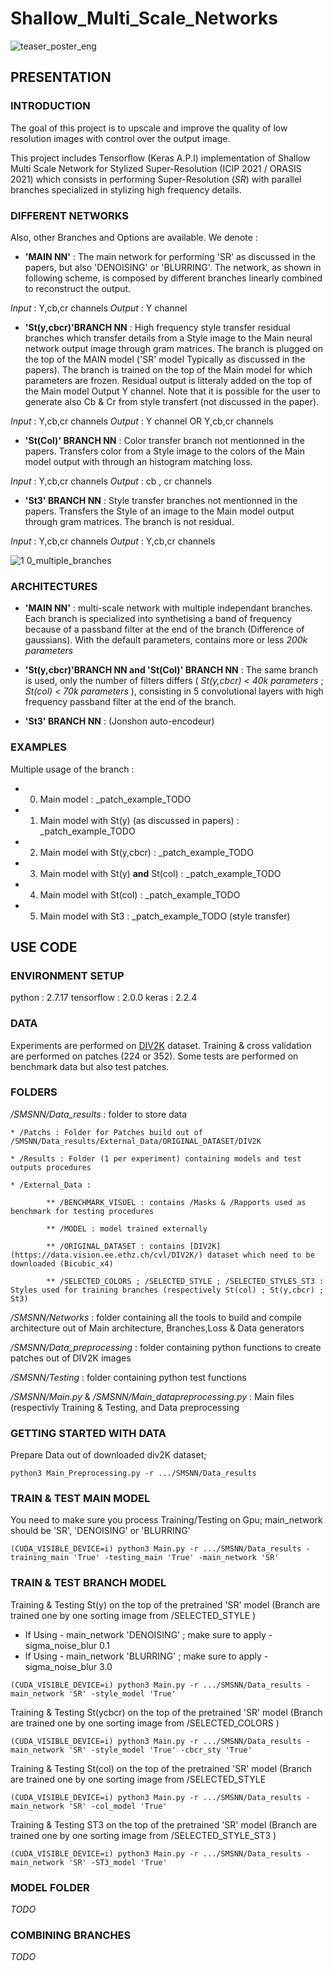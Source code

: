 
# Shallow_Multi_Scale_Networks
![teaser_poster_eng](https://user-images.githubusercontent.com/87061912/131678960-06801817-89f8-4dd1-8841-b534effb5ede.png)

## **PRESENTATION**

### **INTRODUCTION**

The goal of this project is to upscale and improve the quality of low resolution images with control over the output image.

This project includes Tensorflow (Keras A.P.I) implementation of Shallow Multi Scale Network for Stylized Super-Resolution (ICIP 2021 / ORASIS 2021) which consists in performing Super-Resolution (_SR_) with parallel branches specialized in stylizing high frequency details. 

### **DIFFERENT NETWORKS**
Also, other Branches and Options are available. We denote :
* **'MAIN NN'** : The main network for performing 'SR' as discussed in the papers, but also 'DENOISING' or 'BLURRING'. The network, as shown in following scheme, is composed by different branches linearly combined to reconstruct the output.
 
_Input_ : Y,cb,cr channels _Output_ : Y channel  

* **'St(y,cbcr)'BRANCH NN** : High frequency style transfer residual branches which transfer details from a Style image to the Main neural network output image through gram matrices. The branch is plugged on the top of the MAIN model ('SR' model Typically as discussed in the papers). The branch is trained on the top of the Main model for which parameters are frozen. Residual output is litteraly added on the top of the Main model Output Y channel. Note that it is possible for the user to generate also Cb & Cr from style transfert (not discussed in the paper).
 
_Input_ : Y,cb,cr channels   _Output_ : Y channel   OR  Y,cb,cr channels
 
* **'St(Col)' BRANCH NN** : Color transfer branch not mentionned in the papers. Transfers color from a Style image to the colors of the Main model output with through an histogram matching loss.

_Input_ : Y,cb,cr channels   _Output_ : cb , cr channels

* **'St3' BRANCH NN** : Style transfer branches not mentionned in the papers. Transfers the Style of an image to the Main model output through gram matrices. The branch is not residual.

_Input_ : Y,cb,cr channels   _Output_ :  Y,cb,cr channels

![1 0_multiple_branches](https://user-images.githubusercontent.com/87061912/131682395-2083a2a8-7f2f-4013-ae2b-ba05640d25bc.png)

### **ARCHITECTURES**

* **'MAIN NN'** : multi-scale network with multiple independant branches. Each branch is specialized into synthetising a band of frequency because of a passband filter at the end of the branch (Difference of gaussians). With the default parameters, contains more or less _200k parameters_

* **'St(y,cbcr)'BRANCH NN and 'St(Col)' BRANCH NN** : The same branch is used, only the number of filters differs ( _St(y,cbcr) < 40k parameters_ ; _St(col) < 70k parameters_ ), consisting in 5 convolutional layers with high frequency passband filter at the end of the branch.

* **'St3' BRANCH NN** : (Jonshon auto-encodeur)

### **EXAMPLES**

Multiple usage of the branch :

* 0. Main model : _patch_example_TODO

* 1. Main model with St(y) (as discussed in papers) : _patch_example_TODO

* 2. Main model with St(y,cbcr) : _patch_example_TODO

* 3. Main model with St(y) **and** St(col) : _patch_example_TODO

* 4. Main model with St(col) : _patch_example_TODO

* 5. Main model with St3 : _patch_example_TODO (style transfer)

## **USE CODE**

### **ENVIRONMENT SETUP**

python : 2.7.17
tensorflow : 2.0.0
keras : 2.2.4

### **DATA**

Experiments are performed on [DIV2K](https://data.vision.ee.ethz.ch/cvl/DIV2K/) dataset. Training & cross validation are performed on patches (224 or 352). Some tests are performed on benchmark data but also test patches.

### **FOLDERS**

_/SMSNN/Data_results_ : folder to store data 

	* /Patchs : Folder for Patches build out of /SMSNN/Data_results/External_Data/ORIGINAL_DATASET/DIV2K
        
	* /Results : Folder (1 per experiment) containing models and test outputs procedures
        
	* /External_Data :  
        
			** /BENCHMARK_VISUEL : contains /Masks & /Rapports used as benchmark for testing procedures
                        
			** /MODEL : model trained externally 
                        
			** /ORIGINAL_DATASET : contains [DIV2K](https://data.vision.ee.ethz.ch/cvl/DIV2K/) dataset which need to be downloaded (Bicubic_x4)
                        
			** /SELECTED_COLORS ; /SELECTED_STYLE ; /SELECTED_STYLES_ST3 : Styles used for training branches (respectively St(col) ; St(y,cbcr) ; St3)

_/SMSNN/Networks_ : folder containing all the tools to build and compile architecture out of Main architecture, Branches,Loss & Data generators

_/SMSNN/Data_preprocessing_ : folder containing python functions to create patches out of DIV2K images

_/SMSNN/Testing_ : folder containing python test functions

_/SMSNN/Main.py_ & _/SMSNN/Main_datapreprocessing.py_ : Main files (respectivly Training & Testing, and Data preprocessing


### **GETTING STARTED WITH DATA**

Prepare Data out of downloaded div2K dataset;

```console
python3 Main_Preprocessing.py -r .../SMSNN/Data_results
```

### **TRAIN & TEST MAIN MODEL**
You need to make sure you process Training/Testing on Gpu; main_network should be 'SR', 'DENOISING' or 'BLURRING'
```console
(CUDA_VISIBLE_DEVICE=i) python3 Main.py -r .../SMSNN/Data_results -training_main 'True' -testing_main 'True' -main_network 'SR' 
```

### **TRAIN & TEST BRANCH MODEL**

Training & Testing St(y) on the top of the pretrained 'SR' model (Branch are trained one by one sorting image from /SELECTED_STYLE )

* If Using - main_network 'DENOISING' ; make sure to apply -sigma_noise_blur 0.1
* If Using - main_network 'BLURRING' ; make sure to apply -sigma_noise_blur 3.0

```console
(CUDA_VISIBLE_DEVICE=i) python3 Main.py -r .../SMSNN/Data_results -main_network 'SR' -style_model 'True'
```

Training & Testing St(ycbcr) on the top of the pretrained 'SR' model (Branch are trained one by one sorting image from /SELECTED_COLORS ) 

```console
(CUDA_VISIBLE_DEVICE=i) python3 Main.py -r .../SMSNN/Data_results -main_network 'SR' -style_model 'True' -cbcr_sty 'True'
```

Training & Testing St(col) on the top of the pretrained 'SR' model (Branch are trained one by one sorting image from /SELECTED_STYLE 
```console
(CUDA_VISIBLE_DEVICE=i) python3 Main.py -r .../SMSNN/Data_results -main_network 'SR' -col_model 'True' 
```

Training & Testing ST3 on the top of the pretrained 'SR' model (Branch are trained one by one sorting image from /SELECTED_STYLE_ST3 )
```console
(CUDA_VISIBLE_DEVICE=i) python3 Main.py -r .../SMSNN/Data_results -main_network 'SR' -ST3_model 'True'
```

### **MODEL FOLDER**

_TODO_

### **COMBINING BRANCHES**

_TODO_
